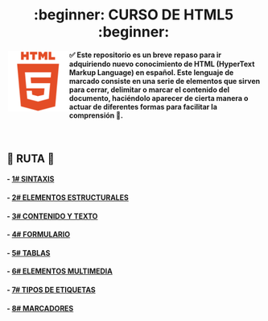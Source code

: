 <div align="center">
  <h1>:beginner: CURSO DE HTML5 :beginner:</h1>
</div>

<img src="https://github.com/judali05/HTML-5/blob/main/html_logo.png" style="width: 120px; height: 120px; margin: 2px;" align="left">

#### :white_check_mark: Este repositorio es un breve repaso para ir adquiriendo nuevo conocimiento de HTML (HyperText Markup Language) en español. Este lenguaje de marcado consiste en una serie de elementos que sirven para cerrar, delimitar o marcar el contenido del documento, haciéndolo aparecer de cierta manera o actuar de diferentes formas para facilitar la comprensión :bookmark_tabs:.    

<br>

## :beginner: RUTA :beginner:

#### - [1# SINTAXIS](https://github.com/judali05/HTML-5/blob/main/RUTA/1%23%20SINTAXIS.md)
#### - [2# ELEMENTOS ESTRUCTURALES](https://github.com/judali05/HTML-5/blob/main/RUTA/2%23%20ELEMENTOS%20ESTRUCTURALES.md)
#### - [3# CONTENIDO Y TEXTO](https://github.com/judali05/HTML-5/blob/main/RUTA/3%23%20CONTENIDO%20Y%20TEXTO.md)
#### - [4# FORMULARIO](https://github.com/judali05/HTML-5/blob/main/RUTA/4%23%20FORMULARIO.md)
#### - [5# TABLAS](https://github.com/judali05/HTML-5/blob/main/RUTA/5%23%20TABLAS.md)
#### - [6# ELEMENTOS MULTIMEDIA](https://github.com/judali05/HTML-5/blob/main/RUTA/6%23%20ELEMENTOS%20MULTIMEDIA.md)
#### - [7# TIPOS DE ETIQUETAS](https://github.com/judali05/HTML-5/blob/main/RUTA/7%23%20TIPOS%20DE%20ETIQUETAS.md)
#### - [8# MARCADORES](https://github.com/judali05/HTML-5/blob/main/RUTA/8%23%20MARCADORES.md)

